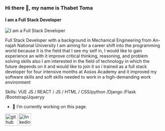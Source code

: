 ### Hi there 👋, my name is Thabet Toma
#### I am a Full Stack Developer 
![I am a Full Stack Developer ](https://user-images.githubusercontent.com/110746886/196965629-22612923-7ac4-4212-8ac1-a5f650f4ee72.png)


Full Stack Developer with a background in Mechanical Engineering from An-najah National University I am aiming for a career shift into
the programming world because it is the field that I see my self in, I would like to gain experience an with it improve critical thinking, reasoning, and problem solving skills also I am interested in the field of technology in which the future depends on it and would like to
join it so i trained as a full stack developer for four intensive months at Axsos Academy and it improved my software skills and soft skills
needed to work in a high-demanding work environment

Skills: VUE JS / REACT / JS / HTML / CSS/python /Django /Flask /Bootstrap/Jqueryy

- 🔭 I’m currently working on this page. 


[<img src='https://cdn.jsdelivr.net/npm/simple-icons@3.0.1/icons/github.svg' alt='github' height='40'>](https://github.com/thabet-toma)  [<img src='https://cdn.jsdelivr.net/npm/simple-icons@3.0.1/icons/linkedin.svg' alt='linkedin' height='40'>](https://www.linkedin.com/in/linkedin.com/in/thabet-toma/)  

